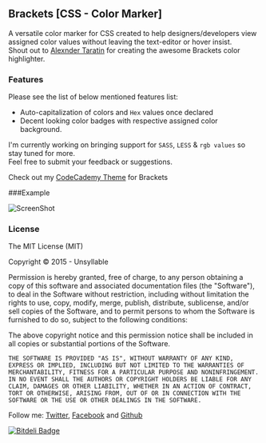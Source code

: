 
Brackets [CSS - Color Marker]
-----

A versatile color marker for CSS created to help designers/developers view assigned color values without leaving the text-editor or hover insist.  
Shout out to [Alexnder Taratin](https://github.com/QW0101/Brackets-Color-Highlighter) for creating the awesome Brackets color highlighter.

### Features

Please see the list of below mentioned features list:

* Auto-capitalization of colors and `Hex` values once declared
* Decent looking color badges with respective assigned color background. 

I'm currently working on bringing support for `SASS`, `LESS` & `rgb values` so stay tuned for more.  
Feel free to submit your feedback or suggestions.

Check out my [CodeCademy Theme](https://github.com/unsyllable/brackets-codecademy-theme) for Brackets

###Example

![ScreenShot](https://github.com/unsyllable/CSS-Color-Marker/blob/master/Screen%20Shot.png)

### License
The MIT License (MIT)

Copyright © 2015 - Unsyllable

Permission is hereby granted, free of charge, to any person obtaining a copy of this software and associated documentation files (the "Software"), to deal in the Software without restriction, including without limitation the rights to use, copy, modify, merge, publish, distribute, sublicense, and/or sell copies of the Software, and to permit persons to whom the Software is furnished to do so, subject to the following conditions:

The above copyright notice and this permission notice shall be included in all copies or substantial portions of the Software.

`THE SOFTWARE IS PROVIDED "AS IS", WITHOUT WARRANTY OF ANY KIND, EXPRESS OR IMPLIED, INCLUDING BUT NOT LIMITED TO THE WARRANTIES OF MERCHANTABILITY, FITNESS FOR A PARTICULAR PURPOSE AND NONINFRINGEMENT. IN NO EVENT SHALL THE AUTHORS OR COPYRIGHT HOLDERS BE LIABLE FOR ANY CLAIM, DAMAGES OR OTHER LIABILITY, WHETHER IN AN ACTION OF CONTRACT, TORT OR OTHERWISE, ARISING FROM, OUT OF OR IN CONNECTION WITH THE SOFTWARE OR THE USE OR OTHER DEALINGS IN THE SOFTWARE.`

Follow me: [Twitter](http://www.twitter.com/unsyllable), [Facebook](http://www.facebook.com/unsyllable) and [Github](http://www.github.com/unsyllable)


[![Bitdeli Badge](https://d2weczhvl823v0.cloudfront.net/unsyllable/css-color-marker/trend.png)](https://bitdeli.com/free "Bitdeli Badge")

